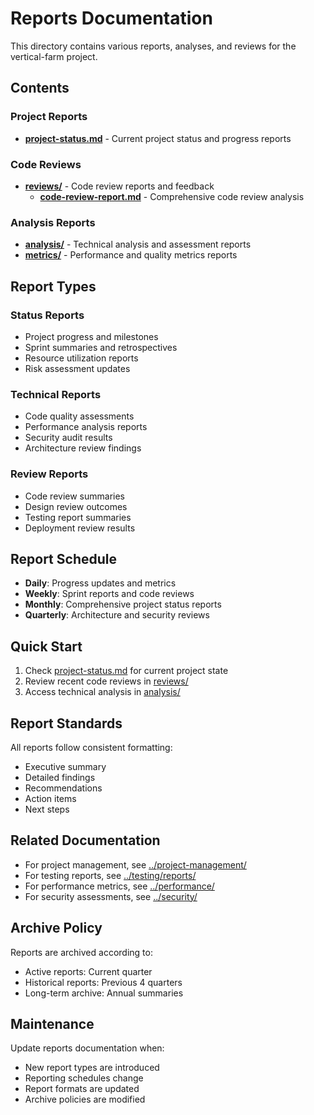 # Reports Documentation

This directory contains various reports, analyses, and reviews for the vertical-farm project.

## Contents

### Project Reports
- **[project-status.md](./project-status.md)** - Current project status and progress reports

### Code Reviews
- **[reviews/](./reviews/)** - Code review reports and feedback
  - **[code-review-report.md](./reviews/code-review-report.md)** - Comprehensive code review analysis

### Analysis Reports
- **[analysis/](./analysis/)** - Technical analysis and assessment reports
- **[metrics/](./metrics/)** - Performance and quality metrics reports

## Report Types

### Status Reports
- Project progress and milestones
- Sprint summaries and retrospectives
- Resource utilization reports
- Risk assessment updates

### Technical Reports
- Code quality assessments
- Performance analysis reports
- Security audit results
- Architecture review findings

### Review Reports
- Code review summaries
- Design review outcomes
- Testing report summaries
- Deployment review results

## Report Schedule

- **Daily**: Progress updates and metrics
- **Weekly**: Sprint reports and code reviews
- **Monthly**: Comprehensive project status reports
- **Quarterly**: Architecture and security reviews

## Quick Start

1. Check [project-status.md](./project-status.md) for current project state
2. Review recent code reviews in [reviews/](./reviews/)
3. Access technical analysis in [analysis/](./analysis/)

## Report Standards

All reports follow consistent formatting:
- Executive summary
- Detailed findings
- Recommendations
- Action items
- Next steps

## Related Documentation

- For project management, see [../project-management/](../project-management/)
- For testing reports, see [../testing/reports/](../testing/reports/)
- For performance metrics, see [../performance/](../performance/)
- For security assessments, see [../security/](../security/)

## Archive Policy

Reports are archived according to:
- Active reports: Current quarter
- Historical reports: Previous 4 quarters
- Long-term archive: Annual summaries

## Maintenance

Update reports documentation when:
- New report types are introduced
- Reporting schedules change
- Report formats are updated
- Archive policies are modified 